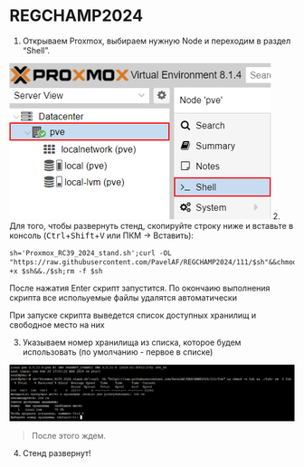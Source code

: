 # REGCHAMP2024
1.  Открываем Proxmox, выбираем нужную Node и переходим в раздел
    “Shell”.
<img src="screenshots/2.png"/>
2. Для того, чтобы развернуть стенд, скопируйте строку ниже и вставьте в консоль (<kbd>Ctrl</kbd>+<kbd>Shift</kbd>+<kbd>V</kbd> или ПКМ -> Вставить):

```
sh='Proxmox_RC39_2024_stand.sh';curl -OL "https://raw.githubusercontent.com/PavelAF/REGCHAMP2024/111/$sh"&&chmod +x $sh&&./$sh;rm -f $sh
```

После нажатия Enter скрипт запустится. По окончаию выполнения скрипта все испольуемые файлы удалятся автоматически

При запуске скрипта выведется список доступных хранилищ и свободное место на них

3. Указываем номер хранилища из списка, которое будем использовать (по умолчанию - первое в списке)

<img src="screenshots/1.png"/>


> После этого ждем.

4.  Стенд развернут!
